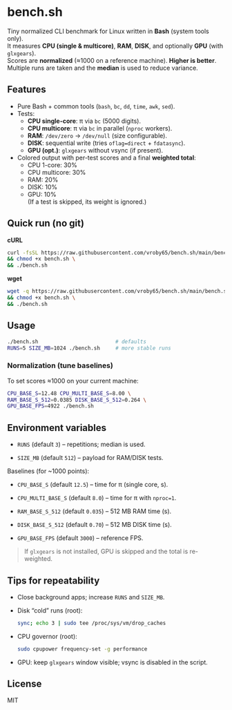 # bench.sh

Tiny normalized CLI benchmark for Linux written in **Bash** (system tools only).  
It measures **CPU (single & multicore)**, **RAM**, **DISK**, and optionally **GPU** (with `glxgears`).  
Scores are **normalized** (≈1000 on a reference machine). **Higher is better**.  
Multiple runs are taken and the **median** is used to reduce variance.

## Features

- Pure Bash + common tools (`bash`, `bc`, `dd`, `time`, `awk`, `sed`).
- Tests:
  - **CPU single-core**: π via `bc` (5000 digits).
  - **CPU multicore**: π via `bc` in parallel (`nproc` workers).
  - **RAM**: `/dev/zero` → `/dev/null` (size configurable).
  - **DISK**: sequential write (tries `oflag=direct` + `fdatasync`).
  - **GPU (opt.)**: `glxgears` without vsync (if present).
- Colored output with per-test scores and a final **weighted total**:
  - CPU 1-core: 30%  
  - CPU multicore: 30%  
  - RAM: 20%  
  - DISK: 10%  
  - GPU: 10%  
  (If a test is skipped, its weight is ignored.)

## Quick run (no git)

**cURL**

```bash
curl -fsSL https://raw.githubusercontent.com/vroby65/bench.sh/main/bench.sh -o bench.sh \
&& chmod +x bench.sh \
&& ./bench.sh
```

**wget**

```bash
wget -q https://raw.githubusercontent.com/vroby65/bench.sh/main/bench.sh -O bench.sh \
&& chmod +x bench.sh \
&& ./bench.sh
```

## Usage

```bash
./bench.sh                         # defaults
RUNS=5 SIZE_MB=1024 ./bench.sh     # more stable runs
```

### Normalization (tune baselines)

To set scores ≈1000 on your current machine:

```bash
CPU_BASE_S=12.48 CPU_MULTI_BASE_S=8.00 \
RAM_BASE_S_512=0.0385 DISK_BASE_S_512=0.264 \
GPU_BASE_FPS=4922 ./bench.sh
```

## Environment variables

- `RUNS` (default `3`) – repetitions; median is used.

- `SIZE_MB` (default `512`) – payload for RAM/DISK tests.

Baselines (for ~1000 points):

- `CPU_BASE_S` (default `12.5`) – time for π (single core, s).

- `CPU_MULTI_BASE_S` (default `8.0`) – time for π with `nproc=1`.

- `RAM_BASE_S_512` (default `0.035`) – 512 MB RAM time (s).

- `DISK_BASE_S_512` (default `0.70`) – 512 MB DISK time (s).

- `GPU_BASE_FPS` (default `3000`) – reference FPS.

> If `glxgears` is not installed, GPU is skipped and the total is re-weighted.

## Tips for repeatability

- Close background apps; increase `RUNS` and `SIZE_MB`.

- Disk “cold” runs (root):
  
  ```bash
  sync; echo 3 | sudo tee /proc/sys/vm/drop_caches
  ```

- CPU governor (root):
  
  ```bash
  sudo cpupower frequency-set -g performance
  ```

- GPU: keep `glxgears` window visible; vsync is disabled in the script.

## License

MIT

